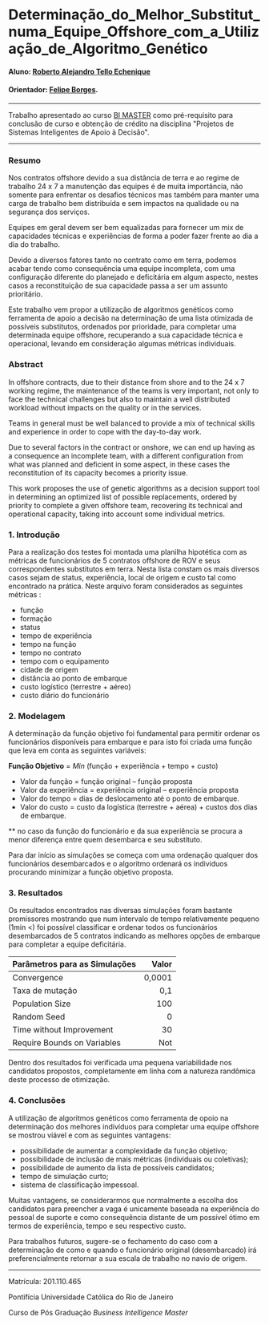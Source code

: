 # Determinação_do_Melhor_Substitut_numa_Equipe_Offshore_com_a_Utilização_de_Algoritmo_Genético

#### Aluno: [Roberto Alejandro Tello Echenique](https://github.com/rob-tello)
#### Orientador: [Felipe Borges](https://github.com/FelipeBorgesC).


---

Trabalho apresentado ao curso [BI MASTER](https://ica.puc-rio.ai/bi-master) como pré-requisito para conclusão de curso e obtenção de crédito na disciplina "Projetos de Sistemas Inteligentes de Apoio à Decisão".

---

### Resumo

Nos contratos offshore devido a sua distância de terra e ao regime de trabalho 24 x 7 a manutenção das equipes é de muita importância, não somente para enfrentar os desafios técnicos mas também para manter uma carga de trabalho bem distribuída e sem impactos na qualidade ou na segurança dos serviços.

Equipes em geral devem ser bem equalizadas para fornecer um mix de capacidades técnicas e experiências de forma a poder fazer frente ao dia a dia do trabalho.

Devido a diversos fatores tanto no contrato como em terra, podemos acabar tendo como consequência uma equipe incompleta, com uma configuração diferente do planejado e deficitária em algum aspecto, nestes casos a reconstituição de sua capacidade passa a ser um assunto prioritário.

Este trabalho vem propor a utilização de algoritmos genéticos como ferramenta de apoio a decisão na determinação de uma lista otimizada de possíveis substitutos, ordenados por prioridade, para completar uma determinada equipe offshore, recuperando a sua capacidade técnica e operacional, levando em consideração algumas métricas individuais.


### Abstract 

In offshore contracts, due to their distance from shore and to the 24 x 7 working regime, the maintenance of the teams is very important, not only to face the technical challenges but also to maintain a well distributed workload without impacts on the quality or in the services.

Teams in general must be well balanced to provide a mix of technical skills and experience in order to cope with the day-to-day work.

Due to several factors in the contract or onshore, we can end up having as a consequence an incomplete team, with a different configuration from what was planned and deficient in some aspect, in these cases the reconstitution of its capacity becomes a priority issue.

This work proposes the use of genetic algorithms as a decision support tool in determining an optimized list of possible replacements, ordered by priority to complete a given offshore team, recovering its technical and operational capacity, taking into account some individual metrics.


### 1. Introdução

Para a realização dos testes foi montada uma planilha hipotética com as métricas de funcionários de 5 contratos offshore de ROV e seus correspondentes substitutos em terra. Nesta lista constam os mais diversos casos sejam de status, experiência, local de origem e custo tal como encontrado na prática.  Neste arquivo foram considerados as seguintes métricas :

- função					
- formação
- status
- tempo de experiência
- tempo na função
- tempo no contrato
- tempo com o equipamento
- cidade de origem
- distância ao ponto de embarque
- custo logístico (terrestre + aéreo)
- custo diário do funcionário


### 2. Modelagem

A determinação da função objetivo foi fundamental para permitir ordenar os funcionários disponíveis para embarque e para isto foi criada uma função que leva em conta as seguintes variáveis:

**Função Objetivo** = *Min* (função + experiência + tempo + custo)

- Valor da função = função original – função proposta
- Valor da experiência = experiência original – experiência proposta
- Valor do tempo = dias de deslocamento até o ponto de embarque.
- Valor do custo = custo da logística (terrestre + aérea) + custos dos dias de embarque.

** no caso da função do funcionário e da sua experiência se procura a menor diferença entre quem desembarca e seu substituto. 

Para dar início as simulações se começa com uma ordenação qualquer dos funcionários desembarcados e o algoritmo ordenará os individuos procurando minimizar a função objetivo proposta.


### 3. Resultados

Os resultados encontrados nas diversas simulações foram bastante promissores mostrando que num intervalo de tempo relativamente pequeno (1min <) foi possível classificar e ordenar todos os funcionários desembarcados de 5 contratos indicando as melhores opções de embarque para completar a equipe deficitária.


| Parâmetros para as Simulações    |  Valor |
| :------------------------------- | -----: |
| Convergence                      | 0,0001 |
| Taxa de mutação                  |    0,1 |
| Population Size                  |    100 |
| Random Seed                      |      0 |
| Time without Improvement         |     30 |
| Require Bounds on Variables      |    Not | 

Dentro dos resultados foi verificada uma pequena variabilidade nos candidatos propostos, completamente em linha com a natureza randômica deste processo de otimização.
 

### 4. Conclusões

A utilização de algoritmos genéticos como ferramenta de opoio na determinação dos melhores indivíduos para completar uma equipe offshore se mostrou viável e com as seguintes vantagens:
- possibilidade de aumentar a complexidade da função objetivo;
- possibilidade de inclusão de mais métricas (individuais ou coletivas);
- possibilidade de aumento da lista de possíveis candidatos;
- tempo de simulação curto;
- sistema de classificação impessoal.

Muitas vantagens, se considerarmos que normalmente a escolha dos candidatos para preencher a vaga é unicamente baseada na experiência do pessoal de suporte e como consequência distante de um possível ótimo em termos de experiência, tempo e seu respectivo custo.

Para trabalhos futuros, sugere-se o fechamento do caso com a determinação de como e quando o funcionário original (desembarcado) irá preferencialmente retornar a sua escala de trabalho no navio de origem.


---

Matrícula: 201.110.465

Pontifícia Universidade Católica do Rio de Janeiro

Curso de Pós Graduação *Business Intelligence Master*
